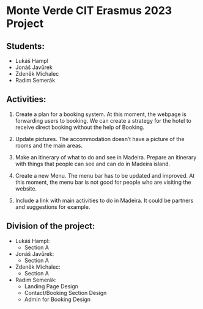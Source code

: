 # Monte Verde CIT Erasmus 2023 Project

## Students:
- Lukáš Hampl
- Jonáš Javůrek
- Zdeněk Michalec
- Radim Semerák

## Activities:
1. Create a plan for a booking system. At this moment, the webpage is forwarding users to booking. We can create a strategy for the hotel to receive direct booking without the help of Booking.

2. Update pictures. The accommodation doesn’t have a picture of the rooms and the main areas.

3. Make an itinerary of what to do and see in Madeira. Prepare an itinerary with things that people can see and can do in
Madeira island.

4. Create a new Menu. The menu bar has to be updated and improved. At this moment, the menu bar is not good for people who are visiting the website.

5. Include a link with main activities to do in Madeira. It could be partners and suggestions for example.

## Division of the project:
- Lukáš Hampl:
  + Section A
- Jonáš Javůrek:
  + Section A
- Zdeněk Michalec:
  + Section A
- Radim Semerák:
  + Landing Page Design
  + Contact/Booking Section Design
  + Admin for Booking Design